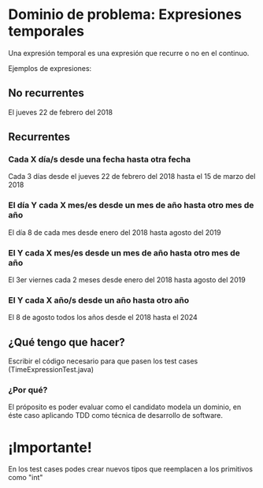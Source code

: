 
# Dominio de problema: Expresiones temporales

Una expresión temporal es una expresión que recurre o no en el continuo.

Ejemplos de expresiones:

## No recurrentes
El jueves 22 de febrero del 2018

## Recurrentes

### Cada X día/s desde una fecha hasta otra fecha
Cada 3 días desde el jueves 22 de febrero del 2018 hasta el 15 de marzo del 2018

### El día Y cada X mes/es desde un mes de año hasta otro mes de año
El día 8 de cada mes desde enero del 2018 hasta agosto del 2019

### El Y cada X mes/es desde un mes de año hasta otro mes de año
El 3er viernes cada 2 meses desde enero del 2018 hasta agosto del 2019

### El Y cada X año/s desde un año hasta otro año
El 8 de agosto todos los años desde el 2018 hasta el 2024


## ¿Qué tengo que hacer?
Escribir el código necesario para que pasen los test cases (TimeExpressionTest.java)

### ¿Por qué?
El próposito es poder evaluar como el candidato modela un dominio, en éste caso aplicando TDD como técnica de desarrollo de software.

# ¡Importante!
En los test cases podes crear nuevos tipos que reemplacen a los primitivos como "int"
